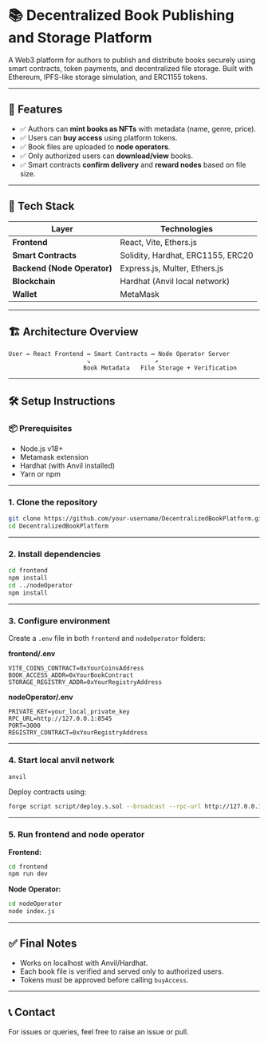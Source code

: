 # 📚 Decentralized Book Publishing and Storage Platform

A Web3 platform for authors to publish and distribute books securely using smart contracts, token payments, and decentralized file storage. Built with Ethereum, IPFS-like storage simulation, and ERC1155 tokens.

---

## 🚀 Features

- ✅ Authors can **mint books as NFTs** with metadata (name, genre, price).
- ✅ Users can **buy access** using platform tokens.
- ✅ Book files are uploaded to **node operators**.
- ✅ Only authorized users can **download/view** books.
- ✅ Smart contracts **confirm delivery** and **reward nodes** based on file size.

---

## 🧠 Tech Stack

| Layer        | Technologies |
|--------------|--------------|
| **Frontend** | React, Vite, Ethers.js |
| **Smart Contracts** | Solidity, Hardhat, ERC1155, ERC20 |
| **Backend (Node Operator)** | Express.js, Multer, Ethers.js |
| **Blockchain** | Hardhat (Anvil local network) |
| **Wallet** | MetaMask |

---

## 🏗️ Architecture Overview

```
User ↔️ React Frontend ↔️ Smart Contracts ↔️ Node Operator Server
                      ↘️                  ↗️
                     Book Metadata   File Storage + Verification
```

---

## 🛠️ Setup Instructions

### 📦 Prerequisites

- Node.js v18+
- Metamask extension
- Hardhat (with Anvil installed)
- Yarn or npm

---

### 1. Clone the repository

```bash
git clone https://github.com/your-username/DecentralizedBookPlatform.git
cd DecentralizedBookPlatform
```

---

### 2. Install dependencies

```bash
cd frontend
npm install
cd ../nodeOperator
npm install
```

---

### 3. Configure environment

Create a `.env` file in both `frontend` and `nodeOperator` folders:

**frontend/.env**

```
VITE_COINS_CONTRACT=0xYourCoinsAddress
BOOK_ACCESS_ADDR=0xYourBookContract
STORAGE_REGISTRY_ADDR=0xYourRegistryAddress
```

**nodeOperator/.env**

```
PRIVATE_KEY=your_local_private_key
RPC_URL=http://127.0.0.1:8545
PORT=3000
REGISTRY_CONTRACT=0xYourRegistryAddress
```

---

### 4. Start local anvil network

```bash
anvil
```

Deploy contracts using:

```bash
forge script script/deploy.s.sol --broadcast --rpc-url http://127.0.0.1:8545 --private-key 0xac0974bec39a17e36ba4a6b4d238ff944bacb478cbed5efcae784d7bf4f2ff80
```

---

### 5. Run frontend and node operator

**Frontend:**

```bash
cd frontend
npm run dev
```

**Node Operator:**

```bash
cd nodeOperator
node index.js
```

---

## ✅ Final Notes

- Works on localhost with Anvil/Hardhat.
- Each book file is verified and served only to authorized users.
- Tokens must be approved before calling `buyAccess`.

---

## 📞 Contact

For issues or queries, feel free to raise an issue or pull.
